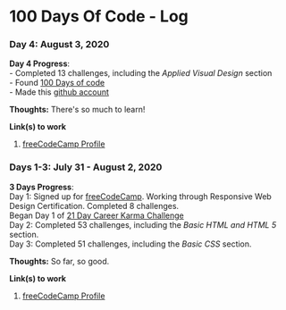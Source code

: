# 100 Days Of Code - Log<br>
<!--
### Day 5: August 4, 2020 <br>

**Day 5 Progress**: <br>

    - Discovered CodePen, thanks to this challenge.<br>
    - Watched a bunch of videos about code related things (which I am counting because sitting through a video is harder for me than working through code challenges).<br>

**Thoughts:** There's so much to learn!<br>

**Link(s) to work**<br>
1. [freeCodeCamp Profile](https://www.freecodecamp.org/grttyjwnchzstk)<br>

-->

### Day 4: August 3, 2020 <br>

**Day 4 Progress**: <br>
    - Completed 13 challenges, including the *Applied Visual Design* section<br>
    - Found [100 Days of code](https://www.100daysofcode.com/)<br>
    - Made this [github account](https://github.com/Grttyjwnchzstk/100-days-of-code)<br>

**Thoughts:** There's so much to learn!<br>

**Link(s) to work**<br>
1. [freeCodeCamp Profile](https://www.freecodecamp.org/grttyjwnchzstk)<br>



### Days 1-3: July 31 - August 2, 2020 

**3 Days Progress**: <br>
    Day 1: Signed up for [freeCodeCamp](https://freecodecamp.org/). Working through Responsive Web Design Certification. Completed 8 challenges. <br>
           Began Day 1 of [21 Day Career Karma Challenge](https://careerkarma.com/21-day-ck-challenge)<br>
    Day 2: Completed 53 challenges, including the *Basic HTML and HTML 5* section.<br>
    Day 3: Completed 51 challenges, including the *Basic CSS* section.<br>

**Thoughts:** So far, so good. <br>

**Link(s) to work**<br>
1. [freeCodeCamp Profile](https://www.freecodecamp.org/grttyjwnchzstk)<br>
